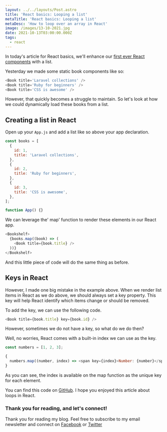 ```yaml
---
layout: ../../layouts/Post.astro
title: 'React basics: Looping a list'
metaTitle: 'React basics: Looping a list'
metaDesc: 'How to loop over an array in React'
image: /images/13-10-2021.jpg
date: 2021-10-13T03:00:00.000Z
tags:
  - react
---
```


In today's article for React basics, we'll enhance our [first ever React components](https://daily-dev-tips.com/posts/react-basics-creating-our-first-react-app/) with a list.

Yesterday we made some static book components like so:

```js
<Book title='Laravel collections' />
<Book title='Ruby for beginners' />
<Book title='CSS is awesome' />
```

However, that quickly becomes a struggle to maintain. So let's look at how we could dynamically load these books from a list.

## Creating a list in React

Open up your `App.js` and add a list like so above your app declaration.

```js
const books = [
  {
    id: 1,
    title: 'Laravel collections',
  },
  {
    id: 2,
    title: 'Ruby for beginners',
  },
  {
    id: 3,
    title: 'CSS is awesome',
  },
];

function App() {}
```

We can leverage the' map' function to render these elements in our React app.

```js
<Bookshelf>
  {books.map((book) => (
    <Book title={book.title} />
  ))}
</Bookshelf>
```

And this little piece of code will do the same thing as before.

## Keys in React

However, I made one big mistake in the example above.
When we render list items in React as we do above, we should always set a key property.
This key will help React identify which items change or should be removed.

To add the key, we can use the following code.

```js
<Book title={book.title} key={book.id} />
```

However, sometimes we do not have a key, so what do we do then?

Well, no worries, React comes with a built-in index we can use as the key.

```js
const numbers = [1, 2, 3];

{
  numbers.map((number, index) => <span key={index}>Number: {number}</span>);
}
```

As you can see, the index is available on the map function as the unique key for each element.

You can find this code on [GitHub](https://github.com/rebelchris/react-basics/tree/list).
I hope you enjoyed this article about loops in React.

### Thank you for reading, and let's connect!

Thank you for reading my blog. Feel free to subscribe to my email newsletter and connect on [Facebook](https://www.facebook.com/DailyDevTipsBlog) or [Twitter](https://twitter.com/DailyDevTips1)
